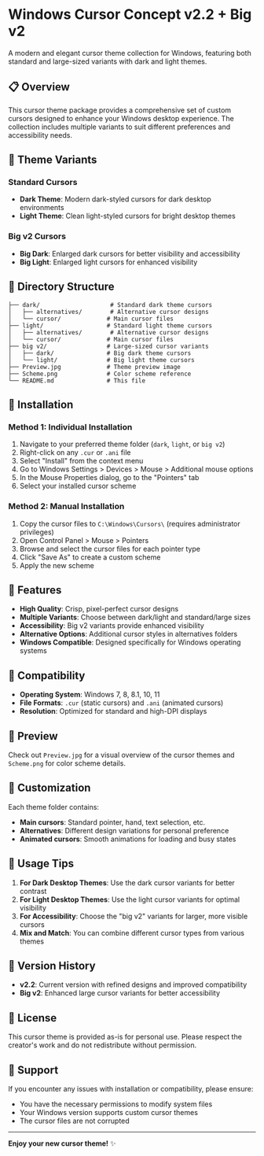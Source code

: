 # Windows Cursor Concept v2.2 + Big v2

A modern and elegant cursor theme collection for Windows, featuring both standard and large-sized variants with dark and light themes.

## 📋 Overview

This cursor theme package provides a comprehensive set of custom cursors designed to enhance your Windows desktop experience. The collection includes multiple variants to suit different preferences and accessibility needs.

## 🎨 Theme Variants

### Standard Cursors
- **Dark Theme**: Modern dark-styled cursors for dark desktop environments
- **Light Theme**: Clean light-styled cursors for bright desktop themes

### Big v2 Cursors
- **Big Dark**: Enlarged dark cursors for better visibility and accessibility
- **Big Light**: Enlarged light cursors for enhanced visibility

## 📁 Directory Structure

```
├── dark/                    # Standard dark theme cursors
│   ├── alternatives/        # Alternative cursor designs
│   └── cursor/             # Main cursor files
├── light/                  # Standard light theme cursors
│   ├── alternatives/        # Alternative cursor designs
│   └── cursor/             # Main cursor files
├── big v2/                 # Large-sized cursor variants
│   ├── dark/               # Big dark theme cursors
│   └── light/              # Big light theme cursors
├── Preview.jpg             # Theme preview image
├── Scheme.png              # Color scheme reference
└── README.md               # This file
```

## 🚀 Installation

### Method 1: Individual Installation
1. Navigate to your preferred theme folder (`dark`, `light`, or `big v2`)
2. Right-click on any `.cur` or `.ani` file
3. Select "Install" from the context menu
4. Go to Windows Settings > Devices > Mouse > Additional mouse options
5. In the Mouse Properties dialog, go to the "Pointers" tab
6. Select your installed cursor scheme

### Method 2: Manual Installation
1. Copy the cursor files to `C:\Windows\Cursors\` (requires administrator privileges)
2. Open Control Panel > Mouse > Pointers
3. Browse and select the cursor files for each pointer type
4. Click "Save As" to create a custom scheme
5. Apply the new scheme

## 🎯 Features

- **High Quality**: Crisp, pixel-perfect cursor designs
- **Multiple Variants**: Choose between dark/light and standard/large sizes
- **Accessibility**: Big v2 variants provide enhanced visibility
- **Alternative Options**: Additional cursor styles in alternatives folders
- **Windows Compatible**: Designed specifically for Windows operating systems

## 🔧 Compatibility

- **Operating System**: Windows 7, 8, 8.1, 10, 11
- **File Formats**: `.cur` (static cursors) and `.ani` (animated cursors)
- **Resolution**: Optimized for standard and high-DPI displays

## 📸 Preview

Check out `Preview.jpg` for a visual overview of the cursor themes and `Scheme.png` for color scheme details.

## 🎨 Customization

Each theme folder contains:
- **Main cursors**: Standard pointer, hand, text selection, etc.
- **Alternatives**: Different design variations for personal preference
- **Animated cursors**: Smooth animations for loading and busy states

## 📝 Usage Tips

1. **For Dark Desktop Themes**: Use the dark cursor variants for better contrast
2. **For Light Desktop Themes**: Use the light cursor variants for optimal visibility
3. **For Accessibility**: Choose the "big v2" variants for larger, more visible cursors
4. **Mix and Match**: You can combine different cursor types from various themes

## 🔄 Version History

- **v2.2**: Current version with refined designs and improved compatibility
- **Big v2**: Enhanced large cursor variants for better accessibility

## 📄 License

This cursor theme is provided as-is for personal use. Please respect the creator's work and do not redistribute without permission.

## 🤝 Support

If you encounter any issues with installation or compatibility, please ensure:
- You have the necessary permissions to modify system files
- Your Windows version supports custom cursor themes
- The cursor files are not corrupted

---

**Enjoy your new cursor theme!** ✨
